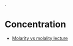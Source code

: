 .

# Concentration

- [Molarity vs molality lecture](https://youtu.be/4VltXjR64SU?si=sCcPy8PXhbCiUxe8)
